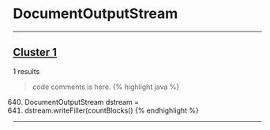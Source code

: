 # DocumentOutputStream

***

## [Cluster 1](./1)
1 results
> code comments is here.
{% highlight java %}
640. DocumentOutputStream dstream =
645. dstream.writeFiller(countBlocks()
{% endhighlight %}

***

